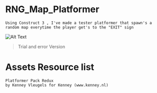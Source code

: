 # RNG_Map_Platformer
	Using Construct 3 , I've made a tester platformer that spawn's a random map everytime the player get's to the "EXIT" sign


![Alt Text](https://media1.giphy.com/media/q2gm2TCUUOajrjcBxA/giphy.gif)
>Trial and error Version

# Assets Resource list 

	Platformer Pack Redux
	by Kenney Vleugels for Kenney (www.kenney.nl)



